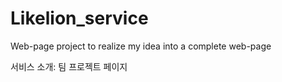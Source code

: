 # Likelion_service
Web-page project to realize my idea into a complete web-page

서비스 소개: 팀 프로젝트 페이지

